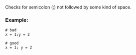 Checks for semicolon (;) not followed by some kind of space.

### Example:
    # bad
    x = 1;y = 2

    # good
    x = 1; y = 2
